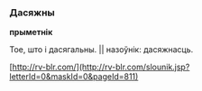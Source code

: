 ### Дасяжны
**прыметнік**

Тое, што і дасягальны. || назоўнік: дасяжнасць.

<a rel="author">[http://rv-blr.com/](http://rv-blr.com/slounik.jsp?letterId=0&maskId=0&pageId=811)</a>
